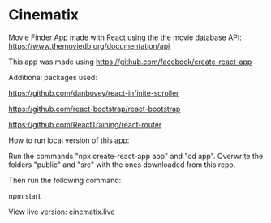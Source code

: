 # Cinematix
Movie Finder App made with React using the the movie database API: https://www.themoviedb.org/documentation/api

This app was made using https://github.com/facebook/create-react-app

Additional packages used: 

https://github.com/danbovey/react-infinite-scroller

https://github.com/react-bootstrap/react-bootstrap

https://github.com/ReactTraining/react-router


How to run local version of this app:

Run the commands "npx create-react-app app" and "cd app". Overwrite the folders "public" and "src" with the ones downloaded from this repo.
 
Then run the following command:
 
npm start
 
 
View live version: cinematix.live
